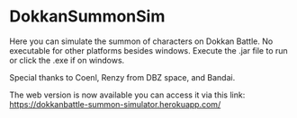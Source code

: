 # DokkanSummonSim
Here you can simulate the summon of characters on Dokkan Battle. 
No executable for other platforms besides windows.
Execute the .jar file to run or click the .exe if on windows.

Special thanks to Coenl, Renzy from DBZ space, and Bandai.

The web version is now available you can access it via this link: https://dokkanbattle-summon-simulator.herokuapp.com/
